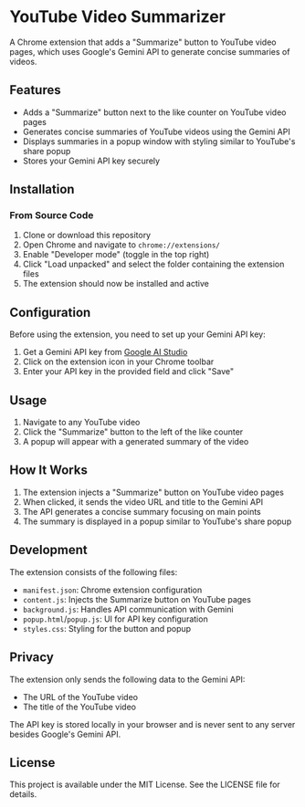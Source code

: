 # YouTube Video Summarizer

A Chrome extension that adds a "Summarize" button to YouTube video pages, which uses Google's Gemini API to generate concise summaries of videos.

## Features

- Adds a "Summarize" button next to the like counter on YouTube video pages
- Generates concise summaries of YouTube videos using the Gemini API
- Displays summaries in a popup window with styling similar to YouTube's share popup
- Stores your Gemini API key securely

## Installation

### From Source Code

1. Clone or download this repository
2. Open Chrome and navigate to `chrome://extensions/`
3. Enable "Developer mode" (toggle in the top right)
4. Click "Load unpacked" and select the folder containing the extension files
5. The extension should now be installed and active

## Configuration

Before using the extension, you need to set up your Gemini API key:

1. Get a Gemini API key from [Google AI Studio](https://ai.google.dev/)
2. Click on the extension icon in your Chrome toolbar
3. Enter your API key in the provided field and click "Save"

## Usage

1. Navigate to any YouTube video
2. Click the "Summarize" button to the left of the like counter
3. A popup will appear with a generated summary of the video

## How It Works

1. The extension injects a "Summarize" button on YouTube video pages
2. When clicked, it sends the video URL and title to the Gemini API
3. The API generates a concise summary focusing on main points
4. The summary is displayed in a popup similar to YouTube's share popup

## Development

The extension consists of the following files:

- `manifest.json`: Chrome extension configuration
- `content.js`: Injects the Summarize button on YouTube pages
- `background.js`: Handles API communication with Gemini
- `popup.html`/`popup.js`: UI for API key configuration
- `styles.css`: Styling for the button and popup

## Privacy

The extension only sends the following data to the Gemini API:
- The URL of the YouTube video
- The title of the YouTube video

The API key is stored locally in your browser and is never sent to any server besides Google's Gemini API.

## License

This project is available under the MIT License. See the LICENSE file for details.

